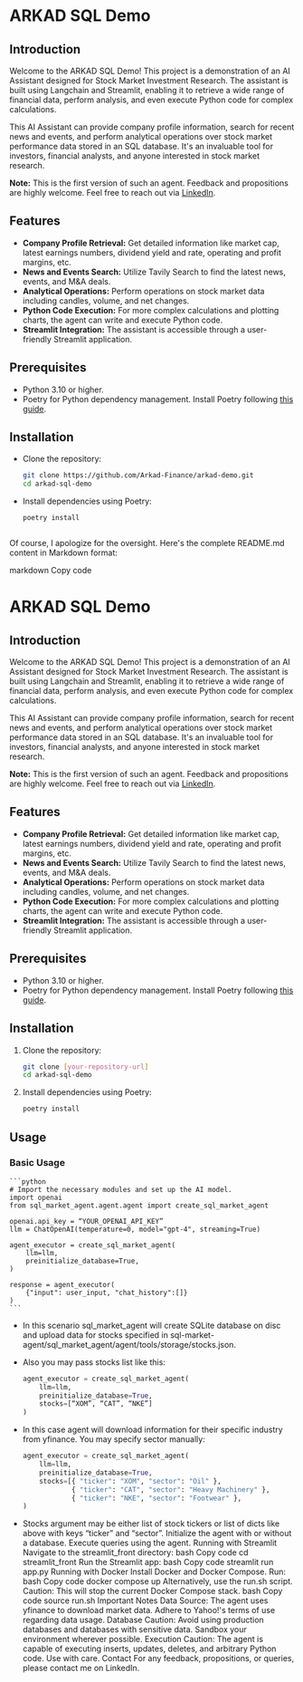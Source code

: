 # ARKAD SQL Demo

## Introduction
Welcome to the ARKAD SQL Demo! This project is a demonstration of an AI Assistant designed for Stock Market Investment Research. The assistant is built using Langchain and Streamlit, enabling it to retrieve a wide range of financial data, perform analysis, and even execute Python code for complex calculations.

This AI Assistant can provide company profile information, search for recent news and events, and perform analytical operations over stock market performance data stored in an SQL database. It's an invaluable tool for investors, financial analysts, and anyone interested in stock market research.

**Note:** This is the first version of such an agent. Feedback and propositions are highly welcome. Feel free to reach out via [LinkedIn](https://www.linkedin.com/in/oleh-davydiuk/).

## Features
- **Company Profile Retrieval:** Get detailed information like market cap, latest earnings numbers, dividend yield and rate, operating and profit margins, etc.
- **News and Events Search:** Utilize Tavily Search to find the latest news, events, and M&A deals.
- **Analytical Operations:** Perform operations on stock market data including candles, volume, and net changes.
- **Python Code Execution:** For more complex calculations and plotting charts, the agent can write and execute Python code.
- **Streamlit Integration:** The assistant is accessible through a user-friendly Streamlit application.

## Prerequisites
- Python 3.10 or higher.
- Poetry for Python dependency management. Install Poetry following [this guide](https://www.digitalocean.com/community/tutorials/how-to-install-poetry-to-manage-python-dependencies-on-ubuntu-22-04).

## Installation
- Clone the repository:
    ```bash
    git clone https://github.com/Arkad-Finance/arkad-demo.git
    cd arkad-sql-demo
- Install dependencies using Poetry:
    ```bash
    poetry install



Of course, I apologize for the oversight. Here's the complete README.md content in Markdown format:

markdown
Copy code
# ARKAD SQL Demo

## Introduction
Welcome to the ARKAD SQL Demo! This project is a demonstration of an AI Assistant designed for Stock Market Investment Research. The assistant is built using Langchain and Streamlit, enabling it to retrieve a wide range of financial data, perform analysis, and even execute Python code for complex calculations.

This AI Assistant can provide company profile information, search for recent news and events, and perform analytical operations over stock market performance data stored in an SQL database. It's an invaluable tool for investors, financial analysts, and anyone interested in stock market research.

**Note:** This is the first version of such an agent. Feedback and propositions are highly welcome. Feel free to reach out via [LinkedIn](https://www.linkedin.com/in/oleh-davydiuk/).

## Features
- **Company Profile Retrieval:** Get detailed information like market cap, latest earnings numbers, dividend yield and rate, operating and profit margins, etc.
- **News and Events Search:** Utilize Tavily Search to find the latest news, events, and M&A deals.
- **Analytical Operations:** Perform operations on stock market data including candles, volume, and net changes.
- **Python Code Execution:** For more complex calculations and plotting charts, the agent can write and execute Python code.
- **Streamlit Integration:** The assistant is accessible through a user-friendly Streamlit application.

## Prerequisites
- Python 3.10 or higher.
- Poetry for Python dependency management. Install Poetry following [this guide](https://www.digitalocean.com/community/tutorials/how-to-install-poetry-to-manage-python-dependencies-on-ubuntu-22-04).

## Installation

1. Clone the repository:
    ```bash
    git clone [your-repository-url]
    cd arkad-sql-demo
2. Install dependencies using Poetry:
    ```bash
    poetry install

## Usage
### Basic Usage
    ```python
    # Import the necessary modules and set up the AI model.
    import openai
    from sql_market_agent.agent.agent import create_sql_market_agent

    openai.api_key = “YOUR_OPENAI_API_KEY”
    llm = ChatOpenAI(temperature=0, model="gpt-4", streaming=True)

    agent_executor = create_sql_market_agent(
        llm=llm,
        preinitialize_database=True,
    )

    response = agent_executor(
        {"input": user_input, "chat_history":[]}
    )
    ```
- In this scenario sql_market_agent will create SQLite database on disc and upload data for stocks specified in sql-market-agent/sql_market_agent/agent/tools/storage/stocks.json.

- Also you may pass stocks list like this:
    ```python
    agent_executor = create_sql_market_agent(
        llm=llm,
        preinitialize_database=True,
        stocks=[“XOM”, “CAT”, “NKE”]
    )   
    ```

- In this case agent will download information for their specific industry from yfinance. You may specify sector manually:
    ```python
    agent_executor = create_sql_market_agent(
        llm=llm,
        preinitialize_database=True,
        stocks=[{ "ticker": "XOM", "sector": "Oil" },
                { "ticker": "CAT", "sector": "Heavy Machinery" },
                { "ticker": "NKE", "sector": "Footwear" },
    )
    ```
- Stocks argument may be either list of stock tickers or list of dicts like above with keys “ticker” and “sector”. 
Initialize the agent with or without a database.
Execute queries using the agent.
Running with Streamlit
Navigate to the streamlit_front directory:
bash
Copy code
cd streamlit_front
Run the Streamlit app:
bash
Copy code
streamlit run app.py
Running with Docker
Install Docker and Docker Compose.
Run:
bash
Copy code
docker compose up
Alternatively, use the run.sh script. Caution: This will stop the current Docker Compose stack.
bash
Copy code
source run.sh
Important Notes
Data Source: The agent uses yfinance to download market data. Adhere to Yahoo!'s terms of use regarding data usage.
Database Caution: Avoid using production databases and databases with sensitive data. Sandbox your environment wherever possible.
Execution Caution: The agent is capable of executing inserts, updates, deletes, and arbitrary Python code. Use with care.
Contact
For any feedback, propositions, or queries, please contact me on LinkedIn.